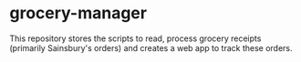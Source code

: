 # grocery-manager
This repository stores the scripts to read, process grocery receipts (primarily Sainsbury's orders) and creates a web app to track these orders.
